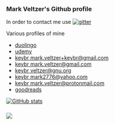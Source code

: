 ### Mark Veltzer's Github profile

In order to contact me use [![gitter](https://badges.gitter.im/Join%20Chat.svg)](https://gitter.im/veltzer/mark.veltzer)

Various profiles of mine
* [duolingo](https://www.duolingo.com/profile/mark.veltzer)
* [udemy](https://www.udemy.com/user/mark-veltzer)
* [keybr mark.veltzer+keybr@gmail.com](https://www.keybr.com/profile/t1z6z7j)
* [keybr mark.veltzer@gmail.com](https://www.keybr.com/profile/01l958g)
* [keybr veltzer@gnu.org](https://www.keybr.com/profile/m4dnhap)
* [keybr mark2776@yahoo.com](https://www.keybr.com/profile/65vu5dy)
* [keybr mark.veltzer@protonmail.com](https://www.keybr.com/profile/5508u71)
* [goodreads](https://www.goodreads.com/user/show/34371877-mark-veltzer)

[![GitHub stats](https://github-readme-stats.vercel.app/api?username=veltzer)](https://github.com/anuraghazra/github-readme-stats)

### ![](https://komarev.com/ghpvc/?username=veltzer)
